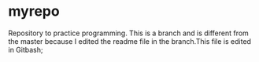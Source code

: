 # myrepo
Repository to practice programming.
This is a branch and is different from the master because I edited the readme file in the branch.This file is edited in Gitbash;
